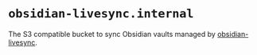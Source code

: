 # `obsidian-livesync.internal`

The S3 compatible bucket to sync Obsidian vaults managed by [obsidian-livesync](https://github.com/vrtmrz/obsidian-livesync).
